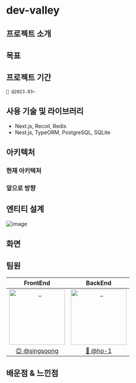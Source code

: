 # dev-valley

## 프로젝트 소개


## 목표


## 프로젝트 기간

```
🏁 @2023.03~
```

## 사용 기술 및 라이브러리

- Next.js, Recoil, Redis
- Nest.js, TypeORM, PostgreSQL, SQLite

## 아키텍처

### 현재 아키텍처

### 앞으로 방향

## 엔티티 설계

![image](https://github.com/DevValley-team/dev-valley/assets/57972951/416d28dc-e386-4bbf-9d20-dbcca2fe3bbb)

## 화면


## 팀원

| FrontEnd | BackEnd |
| :----------------------------------------------------------: | :----------------------------------------------------------: |
| <img src="https://avatars.githubusercontent.com/u/72503811?v=4" width=150px alt="_"/> | <img src="https://avatars.githubusercontent.com/u/57972951?v=4" width=150px alt="_"/> | 
| [😊 @singsoong](https://github.com/singsoong) | [🤖 @ho-1](https://github.com/ho-1) | 

## 배운점 & 느낀점


